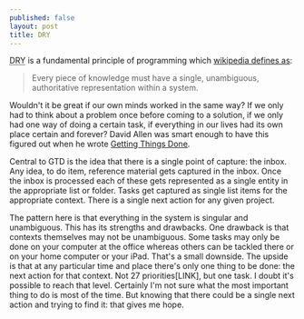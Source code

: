 ```yaml
---
published: false
layout: post
title: DRY
---
```


<abbr title="Don't Repeat Yourself">DRY</abbr> is a fundamental principle of programming which [wikipedia defines as][1]: 

> Every piece of knowledge must have a single, unambiguous, authoritative representation within a system.

Wouldn't it be great if our own minds worked in the same way?  If we only had to think about a problem once before coming to a solution, if we only had one way of doing a certain task, if everything in our lives had its own place certain and forever?  David Allen was smart enough to have this figured out when he wrote [Getting Things Done][2].

Central to GTD is the idea that there is a single point of capture: the inbox.  Any idea, to do item, reference material gets captured in the inbox.  Once the inbox is processed each of these gets represented as a single entity in the appropriate list or folder.  Tasks get captured as single list items for the appropriate context.  There is a single next action for any given project.

The pattern here is that everything in the system is singular and unambiguous.  This has its strengths and drawbacks.  One drawback is that contexts themselves may not be unambiguous.  Some tasks may only be done on your computer at the office whereas others can be tackled there or on your home computer or your iPad.  That's a small downside.  The upside is that at any particular time and place there's only one thing to be done: the next action for that context.  Not 27 priorities[LINK], but one task.  I doubt it's possible to reach that level.  Certainly I'm not sure what the most important thing to do is most of the time.  But knowing that there could be a single next action and trying to find it: that gives me hope.

[1]: http://en.wikipedia.org/wiki/Don%27t_repeat_yourself 
[2]: http://www.davidco.com/ "David Allen, Getting Things Done and GTD"
